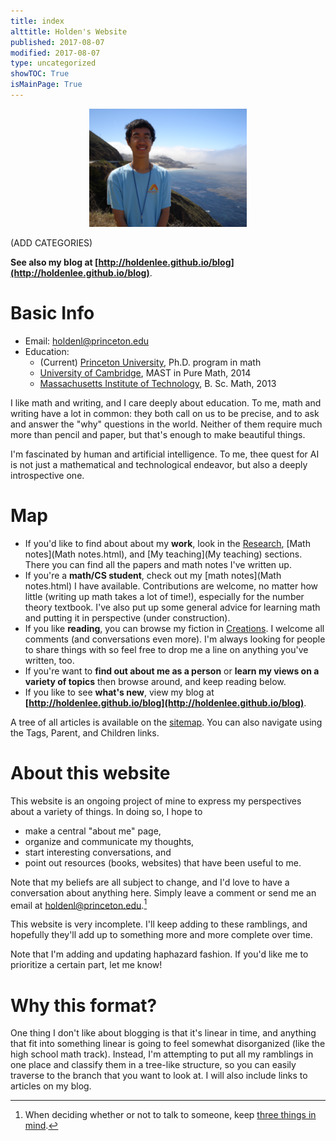 ```yaml
---
title: index
alttitle: Holden's Website
published: 2017-08-07
modified: 2017-08-07
type: uncategorized
showTOC: True
isMainPage: True
---
```


<center><img src="pics/me2.JPG?dl=0" alt="web" width="50%" height="50%"></center>

(ADD CATEGORIES)

**See also my blog at [http://holdenlee.github.io/blog](http://holdenlee.github.io/blog)**.

# Basic Info

* Email: [holdenl@princeton.edu](mailto:holdenl@princeton.edu)
* Education:
    * (Current) <a href="https://www.math.princeton.edu">Princeton University</a>, Ph.D. program in math 
	* <a href="http://www.cam.ac.uk/">University of Cambridge</a>, MAST in Pure Math, 2014
    * <a href="http://www.mit.edu">Massachusetts Institute of Technology</a>, B. Sc. Math, 2013

I like math and writing, and I care deeply about education. To me, math and writing have a lot in common: they both call on us to be precise, and to ask and answer the "why" questions in the world. Neither of them require much more than pencil and paper, but that's enough to make beautiful things.
	
I'm fascinated by human and artificial intelligence. To me, thee quest for AI is not just a mathematical and technological endeavor, but also a deeply introspective one.

# Map

* If you'd like to find about about my <b>work</b>, look in the [Research](Research.html), [Math notes](Math notes.html), and [My teaching](My teaching) sections. There you can find all the papers and math notes I've written up.
* If you're a <b>math/CS student</b>, check out my [math notes](Math notes.html) I have available. Contributions are welcome, no matter how little (writing up math takes a lot of time!), especially for the number theory textbook. I've also put up some general advice for learning math and putting it in perspective (under construction).
* If you like <b>reading</b>, you can browse my fiction in [Creations](Creations.html). I welcome all comments (and conversations even more). I'm always looking for people to share things with so feel free to drop me a line on anything you've written, too.
* If you're want to <b>find out about me as a person</b> or <b>learn my views on a variety of topics</b> then browse around, and keep reading below.
* If you like to see <b>what's new</b>, view my blog at **[http://holdenlee.github.io/blog](http://holdenlee.github.io/blog)**.

A tree of all articles is available on the [sitemap](sitemap.html). You can also navigate using the Tags, Parent, and Children links.

# About this website

This website is an ongoing project of mine to express my perspectives about a variety of things. In doing so, I hope to

* make a central "about me" page,
* organize and communicate my thoughts,
* start interesting conversations, and
* point out resources (books, websites) that have been useful to me.

Note that my beliefs are all subject to change, and I'd love to have a conversation about anything here.
Simply leave a comment or send me an email at [holdenl@princeton.edu](mailto:holdenl@princeton.edu).[^f1]

[^f1]: When deciding whether or not to talk to someone, keep [three things in mind](http://mitadmissions.org/blogs/entry/3-things-we-dont-remember-enough).

This website is very incomplete. I'll keep adding to these ramblings, and hopefully they'll add up to something more and more complete over time.

Note that I'm adding and updating haphazard fashion. If you'd like me to prioritize a certain part, let me know!

# Why this format?

One thing I don't like about blogging is that it's linear in time, and anything that fit into something linear is going to feel somewhat disorganized (like the high school math track). Instead, I'm attempting to put all my ramblings in one place and classify them in a tree-like structure, so you can easily traverse to the branch that you want to look at. I will also include links to articles on my blog.